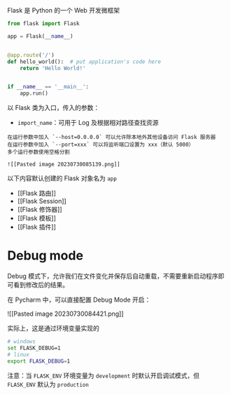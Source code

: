 Flask 是 Python 的一个 Web 开发微框架

```python
from flask import Flask

app = Flask(__name__)


@app.route('/')
def hello_world():  # put application's code here
    return 'Hello World!'


if __name__ == '__main__':
    app.run()

```

以 Flask 类为入口，传入的参数：
- `import_name`：可用于 Log 及根据相对路径查找资源

```ad-note
在运行参数中加入 `--host=0.0.0.0` 可以允许除本地外其他设备访问 Flask 服务器
在运行参数中加入 `--port=xxx` 可以将监听端口设置为 xxx（默认 5000）
多个运行参数使用空格分割

![[Pasted image 20230730085139.png]]
```

以下内容默认创建的 Flask 对象名为 `app`
- [[Flask 路由]]
- [[Flask Session]]
- [[Flask 修饰器]]
- [[Flask 模板]]
- [[Flask 插件]]

# Debug mode

Debug 模式下，允许我们在文件变化并保存后自动重载，不需要重新启动程序即可看到修改后的结果。

在 Pycharm 中，可以直接配置 Debug Mode 开启：

![[Pasted image 20230730084421.png]]

实际上，这是通过环境变量实现的

```bash
# windows
set FLASK_DEBUG=1
# linux
export FLASK_DEBUG=1
```

注意：当 `FLASK_ENV` 环境变量为 `development` 时默认开启调试模式，但 `FLASK_ENV` 默认为 `production`